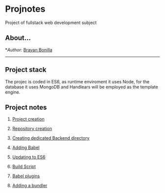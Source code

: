# Projnotes
Project of fullstack web development subject

## About...
**Author:* [Brayan Bonilla](https://google.com)

---

## Project stack
The projec is coded in ES6, as runtime enviroment it uses Node, for the database it uses MongoDB and Handlears will be employed as the template engine. 

## Project notes
1. [Project creation](https://github.com/BrayanBonillaCruz/Projnotes/blob/main/class-notes/Project-creation.md)

2. [Repository creation]()

3. [Creating dedicated Backend directory]()

4. [Adding Babel]()

5. [Updating to ES6]()

6. [Build Script]()

7. [Babel plugins]()

8. [Adding a bundler]()
